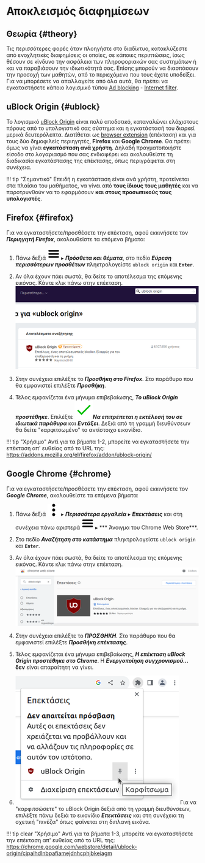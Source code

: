 # Αποκλεισμός διαφημίσεων

## Θεωρία {#theory}

Τις περισσότερες φορές όταν πλοηγήστε στο διαδίκτυο, κατακλύζεστε από
ενοχλητικές διαφημίσεις οι οποίες, σε κάποιες περιπτώσεις, ίσως θέσουν σε
κίνδυνο την ασφάλεια των πληροφοριακών σας συστημάτων ή και να παραβιάσουν την
ιδιωτικότητά σας. Επίσης μπορούν να διασπάσουν την προσοχή των μαθητών, από το
περιεχόμενο που τους έχετε υποδείξει. Για να μπορέσετε να απαλλαγείτε από όλα
αυτά, θα πρέπει να εγκαταστήσετε κάποιο λογισμικό τύπου
[Ad blocking](https://en.wikipedia.org/wiki/Ad_blocking) -
[Internet filter](https://en.wikipedia.org/wiki/Internet_filter).

## uBlock Origin {#ublock}

Το λογισμικό [uBlock Origin](https://en.wikipedia.org/wiki/UBlock_Origin) είναι
πολύ αποδοτικό, καταναλώνει ελάχιστους πόρους από το υπολογιστικό σας σύστημα
και η εγκατάστασή του διαρκεί μερικά δευτερόλεπτα. Διατίθεται ως
[browser extension](https://en.wikipedia.org/wiki/Browser_extension) (επέκταση)
και για τους δύο δημοφιλείς περιηγητές, **Firefox** και **Google Chrome**. Θα
πρέπει όμως να γίνει **εγκατάσταση ανά χρήστη**. Δηλαδή πραγματοποιήστε είσοδο
στο λογαριασμό που σας ενδιαφέρει και ακολουθείστε τη διαδικασία εγκατάστασης
της επέκτασης, όπως περιγράφεται στη συνέχεια.

!!! tip "Σημαντικό"
    Επειδή η εγκατάσταση είναι ανά χρήστη, προτείνεται στα πλαίσια του
    μαθήματος, να γίνει από **τους ίδιους τους μαθητές** και να παροτρυνθούν να
    το εφαρμόσουν **και στους προσωπικούς τους υπολογιστές**.

## Firefox {#firefox}

Για να εγκαταστήσετε/προσθέσετε την επέκταση, αφού εκκινήσετε τον ***Περιηγητή
Firefox***, ακολουθείστε τα επόμενα βήματα:

1.  Πάνω δεξιά ***![≡][≡]*** ▸ ***Πρόσθετα και θέματα***, στο πεδίο ***Εύρεση
    περισσότερων προσθέτων*** πληκτρολογείστε `ublock origin` και **`Enter`**.

2.  Αν όλα έχουν πάει σωστά, θα δείτε το αποτέλεσμα της επόμενης εικόνας. Κάντε
    κλικ πάνω στην επέκταση.
    ![firefox-ext-ublock-origin.png](firefox-ext-ublock-origin.png)

3.  Στην συνέχεια επιλέξτε το ***Προσθήκη στο Firefox***. Στο παράθυρο που θα
    εμφανιστεί επιλέξτε ***Προσθήκη***.

4.  Τέλος εμφανίζεται ένα μήνυμα επιβεβαίωσης, ***Το uBlock Origin
    προστέθηκε***. Επιλέξτε ***![✔][✔]Να επιτρέπεται η εκτέλεσή του σε ιδιωτικά
    παράθυρα*** και ***Εντάξει***. Δεξιά από τη γραμμή διευθύνσεων θα δείτε
    "καρφιτσωμένο" το αντίστοιχο εικονίδιο.

!!! tip "Χρήσιμο"
    Αντί για τα βήματα 1-2, μπορείτε να εγκαταστήσετε την επέκταση απ' ευθείας
    από το URL της:
    <https://addons.mozilla.org/el/firefox/addon/ublock-origin/>

## Google Chrome {#chrome}

Για να εγκαταστήσετε/προσθέσετε την επέκταση, αφού εκκινήσετε τον ***Google
Chrome***, ακολουθείστε τα επόμενα βήματα:

1.  Πάνω δεξιά ***![⋮][⋮]*** ▸ ***Περισσότερα εργαλεία*** ▸ ***Επεκτάσεις***
    και στη συνέχεια πάνω αριστερά ***![≡][≡]*** ▸ *** Άνοιγμα του Chrome Web
    Store***.

2.  Στο πεδίο ***Αναζήτηση στο κατάστημα*** πληκτρολογείστε `ublock origin` και
    **`Enter`**.

3.  Αν όλα έχουν πάει σωστά, θα δείτε το αποτέλεσμα της επόμενης εικόνας. Κάντε
    κλικ πάνω στην επέκταση.
    ![chrome-ext-ublock-origin.png](chrome-ext-ublock-origin.png)

4.  Στην συνέχεια επιλέξτε το ***ΠΡΟΣΘΗΚΗ***. Στο παράθυρο που θα εμφανιστεί
    επιλέξτε ***Προσθήκη επέκτασης***.

5.  Τέλος εμφανίζεται ένα μήνυμα επιβεβαίωσης, ***Η επέκταση uBlock Origin
    προστέθηκε στο Chrome***. H ***Ενεργοποίηση συγχρονισμού...*** **δεν**
    είναι απαραίτητη να γίνει.

6.  [![](chrome-show-ext.png)](chrome-show-ext.png)
    Για να "καρφιτσώσετε" το uBlock Origin δεξιά από τη γραμμή διευθύνσεων,
    επιλέξτε πάνω δεξιά το εικονίδιο ***Επεκτάσεις*** και στη συνέχεια τη
    σχετική "πινέζα" όπως φαίνεται στη διπλανή εικόνα.

!!! tip clear "Χρήσιμο"
    Αντί για τα βήματα 1-3, μπορείτε να εγκαταστήσετε την επέκταση απ' ευθείας
    από το URL της:
    <https://chrome.google.com/webstore/detail/ublock-origin/cjpalhdlnbpafiamejdnhcphjbkeiagm>

[link-reference-definitions]: https://github.github.com/gfm/#link-reference-definitions
[✔]: ../../images/v.svg
[✖]: ../../images/x.svg
[⋮]: ../../images/ellipsis-v-icon.svg
[≡]: ../../images/hamburger-icon.svg
